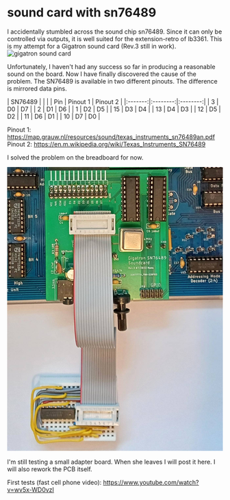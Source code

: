 # sound card with sn76489
I accidentally stumbled across the sound chip sn76489. Since it can only be controlled via outputs, it is well suited for the extension-retro of lb3361.
This is my attempt for a Gigatron sound card (Rev.3 still in work).
![gigatron sound card](picture/gigatron-soundcard.jpg)

Unfortunately, I haven't had any success so far in producing a reasonable sound on the board. Now I have finally discovered the cause of the problem.
The SN76489 is available in two different pinouts. The difference is mirrored data pins.

| SN76489 |          |          |
|   Pin   | Pinout 1 | Pinout 2 |
|:-------:|:--------:|:--------:|
|    3    |    D0    |    D7    |
|    2    |    D1    |    D6    |
|    1    |    D2    |    D5    |
|   15    |    D3    |    D4    |
|   13    |    D4    |    D3    |
|   12    |    D5    |    D2    |
|   11    |    D6    |    D1    |
|   10    |    D7    |    D0    |

Pinout 1:
https://map.grauw.nl/resources/sound/texas_instruments_sn76489an.pdf
Pinout 2:
https://en.m.wikipedia.org/wiki/Texas_Instruments_SN76489

I solved the problem on the breadboard for now.

![pin swap](picture/hack-sn76489.jpg)

I'm still testing a small adapter board. When she leaves I will post it here.
I will also rework the PCB itself.

First tests (fast cell phone video):
https://www.youtube.com/watch?v=wv5x-WD0vzI




